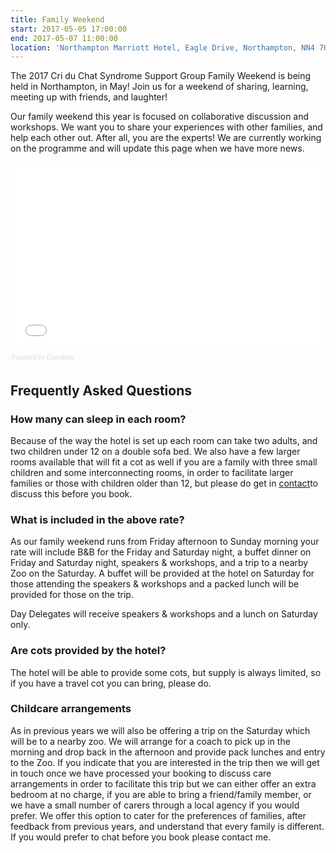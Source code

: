 ```yaml
---
title: Family Weekend
start: 2017-05-05 17:00:00
end: 2017-05-07 11:00:00
location: 'Northampton Marriott Hotel, Eagle Drive, Northampton, NN4 7HW'
---
```



The 2017 Cri du Chat Syndrome Support Group Family Weekend is being held in Northampton, in May! Join us for a weekend of sharing, learning, meeting up with friends, and laughter!

Our family weekend this year is focused on collaborative discussion and workshops. We want you to share your experiences with other families, and help each other out. After all, you are the experts! We are currently working on the programme and will update this page when we have more news.

<div style="width:100%; text-align:left;"><iframe src="//eventbrite.co.uk/tickets-external?eid=30851162658&amp;ref=etckt" frameborder="0" height="300" width="100%" vspace="0" hspace="0" marginheight="5" marginwidth="5" scrolling="auto" allowtransparency="true"></iframe><div style="font-family:Helvetica, Arial; font-size:10px; padding:5px 0 5px; margin:2px; width:100%; text-align:left;"><a class="powered-by-eb" style="color: #dddddd; text-decoration: none;" target="_blank" href="http://www.eventbrite.co.uk/r/etckt">Powered by Eventbrite</a></div></div>

## Frequently Asked Questions

### How many can sleep in each room?

Because of the way the hotel is set up each room can take two adults, and two children under 12 on a double sofa bed. We also have a few larger rooms available that will fit a cot as well if you are a family with three small children and some interconnecting rooms, in order to facilitate larger families or those with children older than 12, but please do get in [contact](/about/contact)to discuss this before you book.&nbsp;

### What is included in the above rate?

As our family weekend runs from Friday afternoon to Sunday morning your rate will include B&B for the Friday and Saturday night, a buffet dinner on Friday and Saturday night, speakers & workshops, and a trip to a nearby Zoo on the Saturday. A buffet will be provided at the hotel on Saturday for those attending the speakers & workshops and a packed lunch will be provided for those on the trip.&nbsp;

Day Delegates will receive speakers & workshops and a lunch on Saturday only.&nbsp;

### Are cots provided by the hotel?

The hotel will be able to provide some cots, but supply is always limited, so if you have a travel cot you can bring, please do.

### Childcare arrangements

As in previous years we will also be offering a trip on the Saturday which will be to a nearby zoo. We will arrange for a coach to pick up in the morning and drop back in the afternoon and provide pack lunches and entry to the Zoo. If you indicate that you are interested in the trip then we will get in touch once we have processed your booking to discuss care arrangements in order to facilitate this trip but we can either offer an extra bedroom at no charge, if you are able to bring a friend/family member, or we have a small number of carers through a local agency if you would prefer. We offer this option to cater for the preferences of families, after feedback from previous years, and understand that every family is different. If you would prefer to chat before you book please contact me.&nbsp;